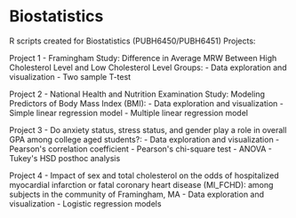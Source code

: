 # Biostatistics

R scripts created for Biostatistics (PUBH6450/PUBH6451) Projects:

Project 1 - Framingham Study: Difference in Average MRW Between High Cholesterol Level and Low Cholesterol Level Groups: 
            - Data exploration and visualization
            - Two sample T-test

Project 2 - National Health and Nutrition Examination Study: Modeling Predictors of Body Mass Index (BMI):
            - Data exploration and visualization
            - Simple linear regression model
            - Multiple linear regression model

Project 3 - Do anxiety status, stress status, and gender play a role in overall GPA among college aged students?:
            - Data exploration and visualization
            - Pearson's correlation coefficient
            - Pearson's chi-square test
            - ANOVA
            - Tukey's HSD posthoc analysis

Project 4 - Impact of sex and total cholesterol on the odds of hospitalized myocardial infarction or fatal coronary heart disease (MI_FCHD): 
            among subjects in the community of Framingham, MA
            - Data exploration and visualization
            - Logistic regression models
